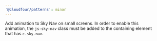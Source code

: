 ```yaml
---
'@cloudfour/patterns': minor
---
```


Add animation to Sky Nav on small screens. In order to enable this animation, the `js-sky-nav` class must be added to the containing element that has `c-sky-nav`.
